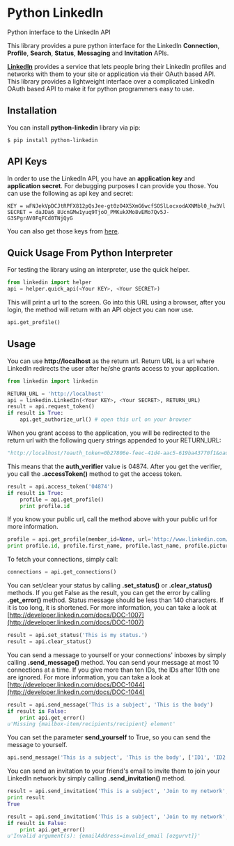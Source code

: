 # Python LinkedIn

Python interface to the LinkedIn API

This library provides a pure python interface for the LinkedIn **Connection**, **Profile**, **Search**, **Status**, **Messaging** and **Invitation** APIs.

[**LinkedIn**](http://developer.linkedin.com) provides a service that lets people bring their LinkedIn profiles and networks with them to your site or application via their OAuth based API. This library provides a lightweight interface over a complicated LinkedIn OAuth based API to make it for python programmers easy to use.

## Installation

You can install **python-linkedin** library via pip:

    $ pip install python-linkedin

## API Keys

In order to use the LinkedIn API, you have an **application key** and **application secret**. For debugging purposes I can provide you those. You can use the following as api key and secret:

    KEY = wFNJekVpDCJtRPFX812pQsJee-gt0zO4X5XmG6wcfSOSlLocxodAXNMbl0_hw3Vl
    SECRET = daJDa6_8UcnGMw1yuq9TjoO_PMKukXMo8vEMo7Qv5J-G3SPgrAV0FqFCd0TNjQyG

You can also get those keys from [here](http://developer.linkedin.com/rest).


## Quick Usage From Python Interpreter

For testing the library using an interpreter, use the quick helper.

```python
from linkedin import helper
api = helper.quick_api(<Your KEY>, <Your SECRET>)
```

This will print a url to the screen. Go into this URL using a browser, after you login, the method will return with an API object you can now use.

```python
api.get_profile()
```

## Usage

You can use **http://localhost** as the return url. Return URL is a url where LinkedIn redirects the user after he/she grants access to your application.

```python
from linkedin import linkedin

RETURN_URL = 'http://localhost'
api = linkedin.LinkedIn(<Your KEY>, <Your SECRET>, RETURN_URL)
result = api.request_token()
if result is True:
    api.get_authorize_url() # open this url on your browser
```

When you grant access to the application, you will be redirected to the return url with the following query strings appended to your RETURN_URL:

```python
"http://localhost/?oauth_token=0b27806e-feec-41d4-aac5-619ba43770f1&oauth_verifier=04874"
```

This means that the **auth_verifier** value is 04874. After you get the verifier, you call the **.accessToken()** method to get the access token.

```python
result = api.access_token('04874')
if result is True:
    profile = api.get_profile()
    print profile.id
```

If you know your public url, call the method above with your public url for more information.

```python
profile = api.get_profile(member_id=None, url='http://www.linkedin.com/in/ozgurv')
print profile.id, profile.first_name, profile.last_name, profile.picture_url
```

To fetch your connections, simply call:

```python
connections = api.get_connections()
```

You can set/clear your status by calling **.set_status()** or **.clear_status()** methods. If you get False as the result, you can get the error by calling **.get_error()** method. Status message should be less than 140 characters. If it is too long, it is shortened. For more information, you can take a look at [http://developer.linkedin.com/docs/DOC-1007](http://developer.linkedin.com/docs/DOC-1007)

```python
result = api.set_status('This is my status.')
result = api.clear_status()
```

You can send a message to yourself or your connections' inboxes by simply calling **.send_message()** method. You can send your message at most 10 connections at a time. If you give more than ten IDs, the IDs after 10th one are ignored. For more information, you can take a look at [http://developer.linkedin.com/docs/DOC-1044](http://developer.linkedin.com/docs/DOC-1044)

```python
result = api.send_message('This is a subject', 'This is the body')
if result is False:
    print api.get_error()
u'Missing {mailbox-item/recipients/recipient} element'
```

You can set the parameter **send_yourself** to True, so you can send the message to yourself.

```python
api.send_message('This is a subject', 'This is the body', ['ID1', 'ID2', 'ID3'], send_yourself=True)
```

You can send an invitation to your friend's email to invite them to join your LinkedIn network by simply calling **.send_invitation()** method.

```python
result = api.send_invitation('This is a subject', 'Join to my network', 'ozgurvt@gmail.com', 'Ozgur', 'Vatansever')
print result
True

result = api.send_invitation('This is a subject', 'Join to my network', 'ozgurvt', 'Ozgur', 'Vatansever')
if result is False:
    print api.get_error()
u'Invalid argument(s): {emailAddress=invalid_email [ozgurvt]}'
```